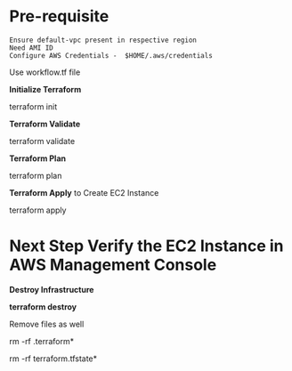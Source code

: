 # Pre-requisite

    Ensure default-vpc present in respective region
    Need AMI ID
    Configure AWS Credentials -  $HOME/.aws/credentials


Use workflow.tf file 


__Initialize Terraform__


terraform init


__Terraform Validate__


terraform validate


__Terraform Plan__ 


terraform plan


__Terraform Apply__ to Create EC2 Instance


terraform apply 


# Next Step Verify the EC2 Instance in AWS Management Console


__Destroy Infrastructure__


__terraform destroy__


Remove files as well


rm -rf .terraform*

rm -rf terraform.tfstate*